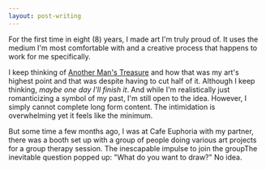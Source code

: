 ```yaml
---
layout: post-writing
---
```


For the first time in eight (8) years, I made art I'm truly proud of. It uses the medium I'm most comfortable with and a creative process that happens to work for me specifically.

I keep thinking of <a href="theater/another-mans-treasure.html">Another Man's Treasure</a> and how that was my art's highest point and that was despite having to cut half of it. Although I keep thinking, *maybe one day I'll finish it*. And while I'm realistically just romanticizing a symbol of my past, I'm still open to the idea. However, I simply cannot complete long form content. The intimidation is overwhelming yet it feels like the minimum.

But some time a few months ago, I was at Cafe Euphoria with my partner, there was a booth set up with a group of people doing various art projects for a group therapy session. The inescapable impulse to join the groupThe inevitable question popped up: "What do you want to draw?" No idea.